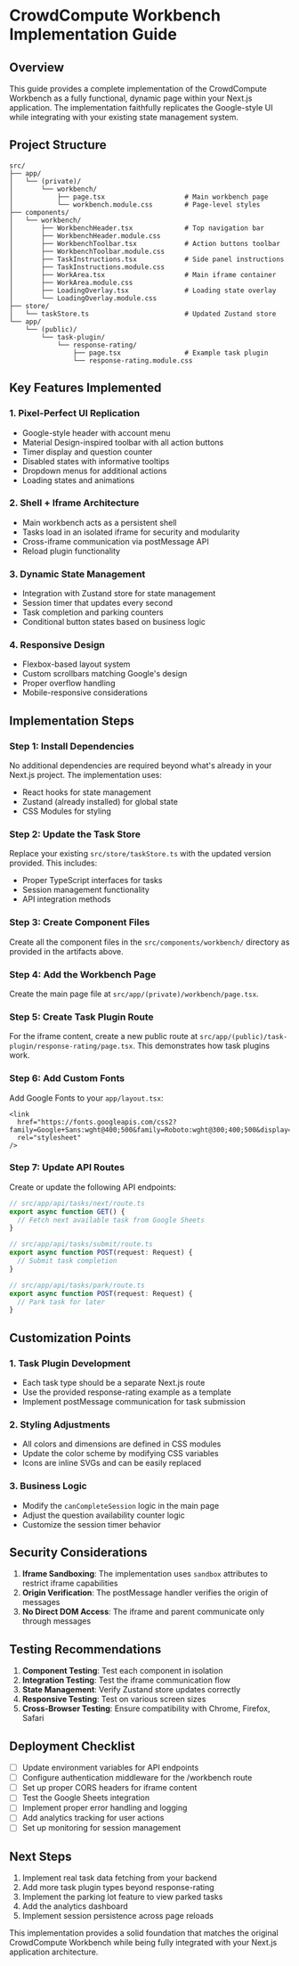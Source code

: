 # CrowdCompute Workbench Implementation Guide

## Overview

This guide provides a complete implementation of the CrowdCompute Workbench as a fully functional, dynamic page within your Next.js application. The implementation faithfully replicates the Google-style UI while integrating with your existing state management system.

## Project Structure

```
src/
├── app/
│   └── (private)/
│       └── workbench/
│           ├── page.tsx                    # Main workbench page
│           └── workbench.module.css        # Page-level styles
├── components/
│   └── workbench/
│       ├── WorkbenchHeader.tsx             # Top navigation bar
│       ├── WorkbenchHeader.module.css
│       ├── WorkbenchToolbar.tsx            # Action buttons toolbar
│       ├── WorkbenchToolbar.module.css
│       ├── TaskInstructions.tsx            # Side panel instructions
│       ├── TaskInstructions.module.css
│       ├── WorkArea.tsx                    # Main iframe container
│       ├── WorkArea.module.css
│       ├── LoadingOverlay.tsx              # Loading state overlay
│       └── LoadingOverlay.module.css
├── store/
│   └── taskStore.ts                        # Updated Zustand store
└── app/
    └── (public)/
        └── task-plugin/
            └── response-rating/
                ├── page.tsx                # Example task plugin
                └── response-rating.module.css
```

## Key Features Implemented

### 1. **Pixel-Perfect UI Replication**
- Google-style header with account menu
- Material Design-inspired toolbar with all action buttons
- Timer display and question counter
- Disabled states with informative tooltips
- Dropdown menus for additional actions
- Loading states and animations

### 2. **Shell + Iframe Architecture**
- Main workbench acts as a persistent shell
- Tasks load in an isolated iframe for security and modularity
- Cross-iframe communication via postMessage API
- Reload plugin functionality

### 3. **Dynamic State Management**
- Integration with Zustand store for state management
- Session timer that updates every second
- Task completion and parking counters
- Conditional button states based on business logic

### 4. **Responsive Design**
- Flexbox-based layout system
- Custom scrollbars matching Google's design
- Proper overflow handling
- Mobile-responsive considerations

## Implementation Steps

### Step 1: Install Dependencies

No additional dependencies are required beyond what's already in your Next.js project. The implementation uses:
- React hooks for state management
- Zustand (already installed) for global state
- CSS Modules for styling

### Step 2: Update the Task Store

Replace your existing `src/store/taskStore.ts` with the updated version provided. This includes:
- Proper TypeScript interfaces for tasks
- Session management functionality
- API integration methods

### Step 3: Create Component Files

Create all the component files in the `src/components/workbench/` directory as provided in the artifacts above.

### Step 4: Add the Workbench Page

Create the main page file at `src/app/(private)/workbench/page.tsx`.

### Step 5: Create Task Plugin Route

For the iframe content, create a new public route at `src/app/(public)/task-plugin/response-rating/page.tsx`. This demonstrates how task plugins work.

### Step 6: Add Custom Fonts

Add Google Fonts to your `app/layout.tsx`:

```tsx
<link
  href="https://fonts.googleapis.com/css2?family=Google+Sans:wght@400;500&family=Roboto:wght@300;400;500&display=swap"
  rel="stylesheet"
/>
```

### Step 7: Update API Routes

Create or update the following API endpoints:

```typescript
// src/app/api/tasks/next/route.ts
export async function GET() {
  // Fetch next available task from Google Sheets
}

// src/app/api/tasks/submit/route.ts
export async function POST(request: Request) {
  // Submit task completion
}

// src/app/api/tasks/park/route.ts
export async function POST(request: Request) {
  // Park task for later
}
```

## Customization Points

### 1. **Task Plugin Development**
- Each task type should be a separate Next.js route
- Use the provided response-rating example as a template
- Implement postMessage communication for task submission

### 2. **Styling Adjustments**
- All colors and dimensions are defined in CSS modules
- Update the color scheme by modifying CSS variables
- Icons are inline SVGs and can be easily replaced

### 3. **Business Logic**
- Modify the `canCompleteSession` logic in the main page
- Adjust the question availability counter logic
- Customize the session timer behavior

## Security Considerations

1. **Iframe Sandboxing**: The implementation uses `sandbox` attributes to restrict iframe capabilities
2. **Origin Verification**: The postMessage handler verifies the origin of messages
3. **No Direct DOM Access**: The iframe and parent communicate only through messages

## Testing Recommendations

1. **Component Testing**: Test each component in isolation
2. **Integration Testing**: Test the iframe communication flow
3. **State Management**: Verify Zustand store updates correctly
4. **Responsive Testing**: Test on various screen sizes
5. **Cross-Browser Testing**: Ensure compatibility with Chrome, Firefox, Safari

## Deployment Checklist

- [ ] Update environment variables for API endpoints
- [ ] Configure authentication middleware for the /workbench route
- [ ] Set up proper CORS headers for iframe content
- [ ] Test the Google Sheets integration
- [ ] Implement proper error handling and logging
- [ ] Add analytics tracking for user actions
- [ ] Set up monitoring for session management

## Next Steps

1. Implement real task data fetching from your backend
2. Add more task plugin types beyond response-rating
3. Implement the parking lot feature to view parked tasks
4. Add the analytics dashboard
5. Implement session persistence across page reloads

This implementation provides a solid foundation that matches the original CrowdCompute Workbench while being fully integrated with your Next.js application architecture.